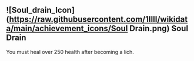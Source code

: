 ## ![Soul_drain_Icon](https://raw.githubusercontent.com/1IlIl/wikidata/main/achievement_icons/Soul Drain.png) Soul Drain


You must heal over 250 health after becoming a lich.
